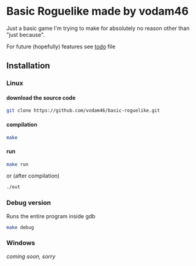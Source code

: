 # Basic Roguelike made by vodam46

Just a basic game I'm trying to make for absolutely no reason other than
"just because".

For future (hopefully) features see [todo](todo) file

## Installation
### Linux
#### download the source code
```sh
git clone https://github.com/vodam46/basic-roguelike.git
```
#### compilation
```sh
make
```
#### run
```sh
make run
```
or (after compilation)
```sh
./out
```
### Debug version
Runs the entire program inside gdb
```sh
make debug
```

### Windows
*coming soon, sorry*

